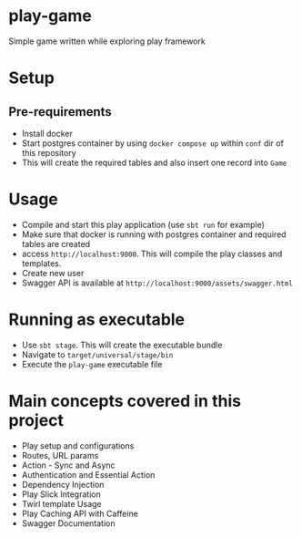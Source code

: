# play-game
Simple game written while exploring play framework

# Setup

## Pre-requirements
- Install docker
- Start postgres container by using `docker compose up` within `conf` dir of this repository
- This will create the required tables and also insert one record into `Game`

# Usage
- Compile and start this play application (use `sbt run` for example)
- Make sure that docker is running with postgres container and required tables are created
- access `http://localhost:9000`. This will compile the play classes and templates. 
- Create new user
- Swagger API is available at `http://localhost:9000/assets/swagger.html`

# Running as executable
- Use `sbt stage`. This will create the executable bundle 
- Navigate to `target/universal/stage/bin`
- Execute the `play-game` executable file

# Main concepts covered in this project
- Play setup and configurations
- Routes, URL params 
- Action - Sync and Async
- Authentication and Essential Action
- Dependency Injection
- Play Slick Integration
- Twirl template Usage
- Play Caching API with Caffeine
- Swagger Documentation
